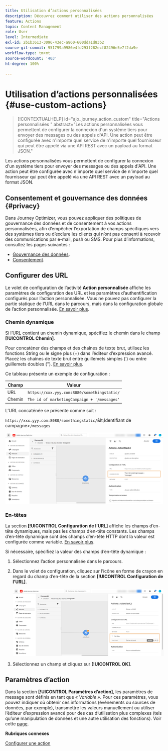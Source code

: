```yaml
---
title: Utilisation d’actions personnalisées
description: Découvrez comment utiliser des actions personnalisées
feature: Actions
topic: Content Management
role: User
level: Intermediate
exl-id: 2b1b3613-3096-43ec-a860-600dda1d83b2
source-git-commit: 951799a9986e4fd293f282ecf82496e5e7f2da9e
workflow-type: tm+mt
source-wordcount: '403'
ht-degree: 100%

---
```


# Utilisation d’actions personnalisées {#use-custom-actions}

>[!CONTEXTUALHELP]
>id="ajo_journey_action_custom"
>title="Actions personnalisées "
>abstract="Les actions personnalisées vous permettent de configurer la connexion d&#39;un système tiers pour envoyer des messages ou des appels d&#39;API. Une action peut être configurée avec n&#39;importe quel service de n&#39;importe quel fournisseur qui peut être appelé via une API REST avec un payload au format JSON."

Les actions personnalisées vous permettent de configurer la connexion d&#39;un système tiers pour envoyer des messages ou des appels d&#39;API. Une action peut être configurée avec n&#39;importe quel service de n&#39;importe quel fournisseur qui peut être appelé via une API REST avec un payload au format JSON.

## Consentement et gouvernance des données {#privacy}

Dans Journey Optimizer, vous pouvez appliquer des politiques de gouvernance des données et de consentement à vos actions personnalisées, afin d’empêcher l’exportation de champs spécifiques vers des systèmes tiers ou d’exclure les clients qui n’ont pas consenti à recevoir des communications par e-mail, push ou SMS. Pour plus d’informations, consultez les pages suivantes :

* [Gouvernance des données](../action/action-privacy.md).
* [Consentement](../action/consent.md).

## Configurer des URL

Le volet de configuration de l’activité **Action personnalisée** affiche les paramètres de configuration des URL et les paramètres d’authentification configurés pour l’action personnalisée. Vous ne pouvez pas configurer la partie statique de l’URL dans le parcours, mais dans la configuration globale de l’action personnalisée. [En savoir plus](../action/about-custom-action-configuration.md).

### Chemin dynamique

Si l’URL contient un chemin dynamique, spécifiez le chemin dans le champ **[!UICONTROL Chemin]**.

Pour concaténer des champs et des chaînes de texte brut, utilisez les fonctions String ou le signe plus (+) dans l’éditeur d’expression avancé. Placez les chaînes de texte brut entre guillemets simples (’) ou entre guillemets doubles (&quot;). [En savoir plus](expression/expressionadvanced.md).

Ce tableau présente un exemple de configuration :

| Champ | Valeur |
| --- | --- |
| URL | `https://xxx.yyy.com:8080/somethingstatic/` |
| Chemin | `The id of marketingCampaign + '/messages'` |

L’URL concaténée se présente comme suit :

`https://xxx.yyy.com:8080/somethingstatic/`\&lt;Identifiant de campagne\>`/messages`

![](assets/journey-custom-action-url.png)

### En-têtes

La section **[!UICONTROL Configuration de l’URL]** affiche les champs d’en-tête dynamiques, mais pas les champs d’en-tête constants. Les champs d’en-tête dynamique sont des champs d’en-tête HTTP dont la valeur est configurée comme variable. [En savoir plus](../action/about-custom-action-configuration.md).

Si nécessaire, spécifiez la valeur des champs d’en-tête dynamique :

1. Sélectionnez l’action personnalisée dans le parcours.
1. Dans le volet de configuration, cliquez sur l’icône en forme de crayon en regard du champ d’en-tête de la section **[!UICONTROL Configuration de l’URL]**.

   ![](assets/journey-dynamicheaderfield.png)

1. Sélectionnez un champ et cliquez sur **[!UICONTROL OK]**.

## Paramètres d’action

Dans la section **[!UICONTROL Paramètres d’action]**, les paramètres de message sont définis en tant que _« Variable »_. Pour ces paramètres, vous pouvez indiquer où obtenir ces informations (événements ou sources de données, par exemple), transmettre les valeurs manuellement ou utiliser l’éditeur d’expression avancé pour des cas d’utilisation plus complexes (tels qu’une manipulation de données et une autre utilisation des fonctions). Voir cette [page](expression/expressionadvanced.md).

**Rubriques connexes**

[Configurer une action](../action/about-custom-action-configuration.md)
